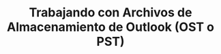 ---
title: "Trabajando con Archivos de Almacenamiento de Outlook (OST o PST)"
url: /es/python-net/working-with-outlook-storage-files-ost-or-pst/
weight: 40
type: docs
---
